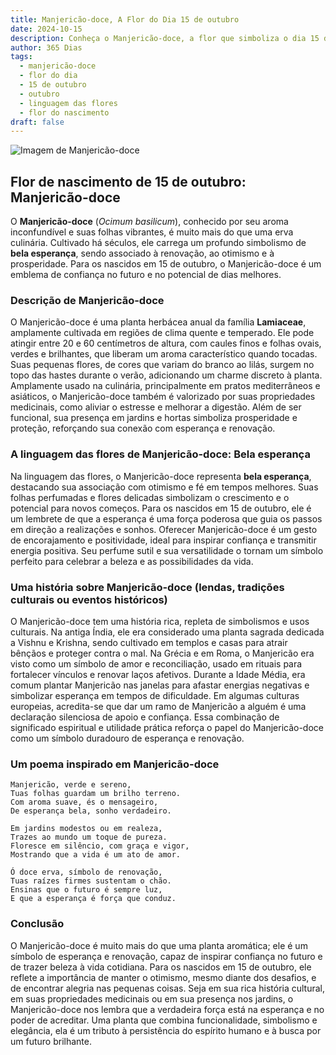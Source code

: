 ```yaml
---
title: Manjericão-doce, A Flor do Dia 15 de outubro
date: 2024-10-15
description: Conheça o Manjericão-doce, a flor que simboliza o dia 15 de outubro e seu significado 'Bela esperança'. Explore a beleza e o simbolismo desta flor encantadora.
author: 365 Dias
tags:
  - manjericão-doce
  - flor do dia
  - 15 de outubro
  - outubro
  - linguagem das flores
  - flor do nascimento
draft: false
---
```


![Imagem de Manjericão-doce](https://cdn.pixabay.com/photo/2017/09/19/16/34/plant-2765798_640.jpg#center)


## Flor de nascimento de 15 de outubro: Manjericão-doce

O **Manjericão-doce** (_Ocimum basilicum_), conhecido por seu aroma inconfundível e suas folhas vibrantes, é muito mais do que uma erva culinária. Cultivado há séculos, ele carrega um profundo simbolismo de **bela esperança**, sendo associado à renovação, ao otimismo e à prosperidade. Para os nascidos em 15 de outubro, o Manjericão-doce é um emblema de confiança no futuro e no potencial de dias melhores.

### Descrição de Manjericão-doce

O Manjericão-doce é uma planta herbácea anual da família **Lamiaceae**, amplamente cultivada em regiões de clima quente e temperado. Ele pode atingir entre 20 e 60 centímetros de altura, com caules finos e folhas ovais, verdes e brilhantes, que liberam um aroma característico quando tocadas. Suas pequenas flores, de cores que variam do branco ao lilás, surgem no topo das hastes durante o verão, adicionando um charme discreto à planta. Amplamente usado na culinária, principalmente em pratos mediterrâneos e asiáticos, o Manjericão-doce também é valorizado por suas propriedades medicinais, como aliviar o estresse e melhorar a digestão. Além de ser funcional, sua presença em jardins e hortas simboliza prosperidade e proteção, reforçando sua conexão com esperança e renovação.

### A linguagem das flores de Manjericão-doce: Bela esperança

Na linguagem das flores, o Manjericão-doce representa **bela esperança**, destacando sua associação com otimismo e fé em tempos melhores. Suas folhas perfumadas e flores delicadas simbolizam o crescimento e o potencial para novos começos. Para os nascidos em 15 de outubro, ele é um lembrete de que a esperança é uma força poderosa que guia os passos em direção a realizações e sonhos. Oferecer Manjericão-doce é um gesto de encorajamento e positividade, ideal para inspirar confiança e transmitir energia positiva. Seu perfume sutil e sua versatilidade o tornam um símbolo perfeito para celebrar a beleza e as possibilidades da vida.

### Uma história sobre Manjericão-doce (lendas, tradições culturais ou eventos históricos)

O Manjericão-doce tem uma história rica, repleta de simbolismos e usos culturais. Na antiga Índia, ele era considerado uma planta sagrada dedicada a Vishnu e Krishna, sendo cultivado em templos e casas para atrair bênçãos e proteger contra o mal. Na Grécia e em Roma, o Manjericão era visto como um símbolo de amor e reconciliação, usado em rituais para fortalecer vínculos e renovar laços afetivos. Durante a Idade Média, era comum plantar Manjericão nas janelas para afastar energias negativas e simbolizar esperança em tempos de dificuldade. Em algumas culturas europeias, acredita-se que dar um ramo de Manjericão a alguém é uma declaração silenciosa de apoio e confiança. Essa combinação de significado espiritual e utilidade prática reforça o papel do Manjericão-doce como um símbolo duradouro de esperança e renovação.

### Um poema inspirado em Manjericão-doce

```
Manjericão, verde e sereno,  
Tuas folhas guardam um brilho terreno.  
Com aroma suave, és o mensageiro,  
De esperança bela, sonho verdadeiro.  

Em jardins modestos ou em realeza,  
Trazes ao mundo um toque de pureza.  
Floresce em silêncio, com graça e vigor,  
Mostrando que a vida é um ato de amor.  

Ó doce erva, símbolo de renovação,  
Tuas raízes firmes sustentam o chão.  
Ensinas que o futuro é sempre luz,  
E que a esperança é força que conduz.  
```

### Conclusão

O Manjericão-doce é muito mais do que uma planta aromática; ele é um símbolo de esperança e renovação, capaz de inspirar confiança no futuro e de trazer beleza à vida cotidiana. Para os nascidos em 15 de outubro, ele reflete a importância de manter o otimismo, mesmo diante dos desafios, e de encontrar alegria nas pequenas coisas. Seja em sua rica história cultural, em suas propriedades medicinais ou em sua presença nos jardins, o Manjericão-doce nos lembra que a verdadeira força está na esperança e no poder de acreditar. Uma planta que combina funcionalidade, simbolismo e elegância, ela é um tributo à persistência do espírito humano e à busca por um futuro brilhante.